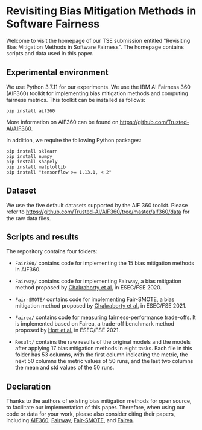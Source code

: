 # Revisiting Bias Mitigation Methods in Software Fairness

Welcome to visit the homepage of our TSE submission entitled "Revisiting Bias Mitigation Methods in Software Fairness". The homepage contains scripts and data used in this paper.

## Experimental environment

We use Python 3.7.11 for our experiments. We use the IBM AI Fairness 360 (AIF360) toolkit for implementing bias mitigation methods and computing fairness metrics. This toolkit can be installed as follows:

```
pip install aif360
```

More information on AIF360 can be found on https://github.com/Trusted-AI/AIF360.

In addition, we require the following Python packages:
```
pip install sklearn
pip install numpy
pip install shapely
pip install matplotlib
pip install "tensorflow >= 1.13.1, < 2"
```

## Dataset

We use the five default datasets supported by the AIF 360 toolkit. Please refer to https://github.com/Trusted-AI/AIF360/tree/master/aif360/data for the raw data files.

## Scripts and results
The repository contains four folders:

* ```Fair360/``` contains code for implementing the 15 bias mitigation methods in AIF360.

* ```Fairway/``` contains code for implementing Fairway, a bias mitigation method proposed by [Chakraborty et al.](https://doi.org/10.1145/3368089.3409697) in ESEC/FSE 2020.

* ```Fair-SMOTE/``` contains code for implementing Fair-SMOTE, a bias mitigation method proposed by [Chakraborty et al.](https://doi.org/10.1145/3468264.3468537) in ESEC/FSE 2021.

* ```Fairea/``` contains code for measuring fairness-performance trade-offs. It is implemented based on Fairea, a trade-off benchmark method proposed by [Hort et al.](https://doi.org/10.1145/3468264.3468565) in ESEC/FSE 2021.

* ```Result/``` contains the raw results of the original models and the models after applying 17 bias mitigation methods in eight tasks. Each file in this folder has 53 columns, with the first column indicating the metric, the next 50 columns the metric values of 50 runs, and the last two columns the mean and std values of the 50 runs.

## Declaration

Thanks to the authors of existing bias mitigation methods for open source, to facilitate our implementation of this paper. Therefore, when using our code or data for your work, please also consider citing their papers, including [AIF360](https://arxiv.org/abs/1810.01943), [Fairway](https://doi.org/10.1145/3368089.3409697), [Fair-SMOTE](https://doi.org/10.1145/3468264.3468537), and [Fairea](https://doi.org/10.1145/3468264.3468565).  

